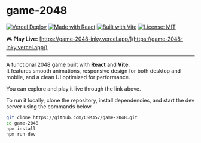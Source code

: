 # game-2048

[![Vercel Deploy](https://img.shields.io/badge/Deployed%20on-Vercel-black?logo=vercel)](https://game-2048-inky.vercel.app/)
[![Made with React](https://img.shields.io/badge/Made%20with-React-blue?logo=react)](https://react.dev/)
[![Built with Vite](https://img.shields.io/badge/Built%20with-Vite-purple?logo=vite)](https://vitejs.dev/)
[![License: MIT](https://img.shields.io/badge/License-MIT-green.svg)](https://opensource.org/licenses/MIT)

🎮 **Play Live:** [https://game-2048-inky.vercel.app/](https://game-2048-inky.vercel.app/)

---

A functional 2048 game built with **React** and **Vite**.  
It features smooth animations, responsive design for both desktop and mobile, and a clean UI optimized for performance.

You can explore and play it live through the link above.

To run it locally, clone the repository, install dependencies, and start the dev server using the commands below.

```bash
git clone https://github.com/CSM357/game-2048.git
cd game-2048
npm install
npm run dev
